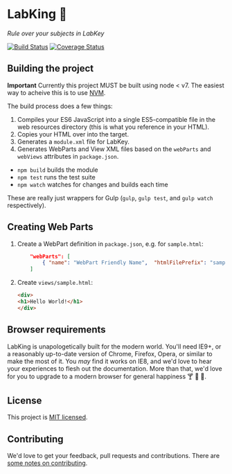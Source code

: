 # LabKing :crown:
_Rule over your subjects in LabKey_

[![Build Status](https://travis-ci.org/spikeheap/labking.svg)](https://travis-ci.org/spikeheap/labking)
[![Coverage Status](https://coveralls.io/repos/spikeheap/labking/badge.svg?branch=develop&service=github)](https://coveralls.io/github/spikeheap/labking?branch=develop)

## Building the project

**Important**
Currently this project MUST be built using node < v7.
The easiest way to acheive this is to use [NVM](https://github.com/creationix/nvm).

The build process does a few things:

1. Compiles your ES6 JavaScript into a single ES5-compatible file in the web resources directory (this is what you reference in your HTML).
2. Copies your HTML over into the target.
2. Generates a `module.xml` file for LabKey.
3. Generates WebParts and View XML files based on the `webParts` and `webViews` attributes in `package.json`.

* `npm build` builds the module
* `npm test` runs the test suite
* `npm watch` watches for changes and builds each time

These are really just wrappers for Gulp (`gulp`, `gulp test`, and `gulp watch` respectively).

## Creating Web Parts

1. Create a WebPart definition in `package.json`, e.g. for `sample.html`:
    ```json
        "webParts": [
            { "name": "WebPart Friendly Name",  "htmlFilePrefix": "sample" }
        ]
    ```

2. Create `views/sample.html`:
    ```html
    <div>
    <h1>Hello World!</h1>
    </div>
    ```


## Browser requirements

LabKing is unapologetically built for the modern world. You'll need IE9+, or a reasonably up-to-date version of Chrome, Firefox, Opera, or similar to make the most of it. You *may* find it works on IE8, and we'd love to hear your experiences to flesh out the documentation. More than that, we'd love for you to upgrade to a modern browser for general happiness :cocktail: :beers: :wine_glass:.

## License

This project is [MIT licensed](https://github.com/spikeheap/labkey-subject-view/blob/master/LICENSE.md).

## Contributing

We'd love to get your feedback, pull requests and contributions. There are [some notes on contributing](https://github.com/spikeheap/labkey-subject-view/blob/master/CONTRIBUTING.md).
